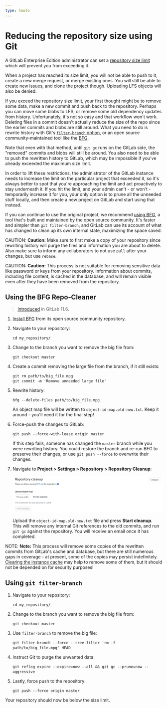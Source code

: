 ```yaml
---
type: howto
---
```


# Reducing the repository size using Git

A GitLab Enterprise Edition administrator can set a [repository size limit](../../admin_area/settings/account_and_limit_settings.md)
which will prevent you from exceeding it.

When a project has reached its size limit, you will not be able to push to it,
create a new merge request, or merge existing ones. You will still be able to
create new issues, and clone the project though. Uploading LFS objects will
also be denied.

If you exceed the repository size limit, your first thought might be to remove
some data, make a new commit and push back to the repository. Perhaps you can
move some blobs to LFS, or remove some old dependency updates from history.
Unfortunately, it's not so easy and that workflow won't work. Deleting files in
a commit doesn't actually reduce the size of the repo since the earlier commits
and blobs are still around. What you need to do is rewrite history with Git's
[`filter-branch` option](https://git-scm.com/book/en/v2/Git-Tools-Rewriting-History#The-Nuclear-Option:-filter-branch),
or an open source community-maintained tool like the
[BFG](https://rtyley.github.io/bfg-repo-cleaner/).

Note that even with that method, until `git gc` runs on the GitLab side, the
"removed" commits and blobs will still be around. You also need to be able to
push the rewritten history to GitLab, which may be impossible if you've already
exceeded the maximum size limit.

In order to lift these restrictions, the administrator of the GitLab instance
needs to increase the limit on the particular project that exceeded it, so it's
always better to spot that you're approaching the limit and act proactively to
stay underneath it. If you hit the limit, and your admin can't - or won't -
temporarily increase it for you, your only option is to prune all the unneeded
stuff locally, and then create a new project on GitLab and start using that
instead.

If you can continue to use the original project, we recommend [using
BFG](#using-the-bfg-repo-cleaner), a tool that's built and
maintained by the open source community. It's faster and simpler than
`git filter-branch`, and GitLab can use its account of what has changed to clean
up its own internal state, maximizing the space saved.

CAUTION: **Caution:**
Make sure to first make a copy of your repository since rewriting history will
purge the files and information you are about to delete. Also make sure to
inform any collaborators to not use `pull` after your changes, but use `rebase`.

CAUTION: **Caution:**
This process is not suitable for removing sensitive data like password or keys
from your repository. Information about commits, including file content, is
cached in the database, and will remain visible even after they have been
removed from the repository.

## Using the BFG Repo-Cleaner

> [Introduced](https://gitlab.com/gitlab-org/gitlab-foss/-/issues/19376) in GitLab 11.6.

1. [Install BFG](https://rtyley.github.io/bfg-repo-cleaner/) from its open source community repository.

1. Navigate to your repository:

   ```shell
   cd my_repository/
   ```

1. Change to the branch you want to remove the big file from:

   ```shell
   git checkout master
   ```

1. Create a commit removing the large file from the branch, if it still exists:

   ```shell
   git rm path/to/big_file.mpg
   git commit -m 'Remove unneeded large file'
   ```

1. Rewrite history:

   ```shell
   bfg --delete-files path/to/big_file.mpg
   ```

   An object map file will be written to `object-id-map.old-new.txt`. Keep it
   around - you'll need it for the final step!

1. Force-push the changes to GitLab:

   ```shell
   git push --force-with-lease origin master
   ```

   If this step fails, someone has changed the `master` branch while you were
   rewriting history. You could restore the branch and re-run BFG to preserve
   their changes, or use `git push --force` to overwrite their changes.

1. Navigate to **Project > Settings > Repository > Repository Cleanup**:

   ![Repository settings cleanup form](img/repository_cleanup.png)

   Upload the `object-id-map.old-new.txt` file and press **Start cleanup**.
   This will remove any internal Git references to the old commits, and run
   `git gc` against the repository. You will receive an email once it has
   completed.

NOTE: **Note:**
This process will remove some copies of the rewritten commits from GitLab's
cache and database, but there are still numerous gaps in coverage - at present,
some of the copies may persist indefinitely. [Clearing the instance cache](../../../administration/raketasks/maintenance.md#clear-redis-cache)
may help to remove some of them, but it should not be depended on for security
purposes!

## Using `git filter-branch`

1. Navigate to your repository:

   ```shell
   cd my_repository/
   ```

1. Change to the branch you want to remove the big file from:

   ```shell
   git checkout master
   ```

1. Use `filter-branch` to remove the big file:

   ```shell
   git filter-branch --force --tree-filter 'rm -f path/to/big_file.mpg' HEAD
   ```

1. Instruct Git to purge the unwanted data:

   ```shell
   git reflog expire --expire=now --all && git gc --prune=now --aggressive
   ```

1. Lastly, force push to the repository:

   ```shell
   git push --force origin master
   ```

Your repository should now be below the size limit.

<!-- ## Troubleshooting

Include any troubleshooting steps that you can foresee. If you know beforehand what issues
one might have when setting this up, or when something is changed, or on upgrading, it's
important to describe those, too. Think of things that may go wrong and include them here.
This is important to minimize requests for support, and to avoid doc comments with
questions that you know someone might ask.

Each scenario can be a third-level heading, e.g. `### Getting error message X`.
If you have none to add when creating a doc, leave this section in place
but commented out to help encourage others to add to it in the future. -->
